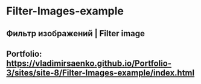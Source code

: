 # Filter-Images-example
 
## Фильтр изображений | Filter image

## Portfolio: https://vladimirsaenko.github.io/Portfolio-3/sites/site-8/Filter-Images-example/index.html
